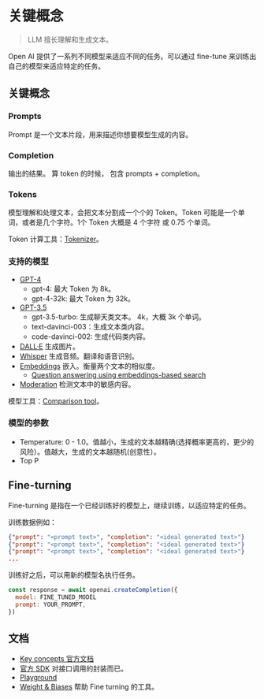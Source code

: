 # 关键概念
> LLM 擅长理解和生成文本。

Open AI 提供了一系列不同模型来适应不同的任务。可以通过 fine-tune 来训练出自己的模型来适应特定的任务。

## 关键概念
### Prompts
Prompt 是一个文本片段，用来描述你想要模型生成的内容。

### Completion
输出的结果。 算 token 的时候， 包含 prompts + completion。

### Tokens
模型理解和处理文本，会把文本分割成一个个的 Token。Token 可能是一个单词，或者是几个字符。1个 Token 大概是 4 个字符 或 0.75 个单词。

Token 计算工具：[Tokenizer](https://platform.openai.com/tokenizer)。

### 支持的模型
* [GPT-4](https://platform.openai.com/docs/models/gpt-4)
  * gpt-4: 最大 Token 为 8k。
  * gpt-4-32k: 最大 Token 为 32k。
* [GPT-3.5](https://platform.openai.com/docs/models/gpt-3-5)
  * gpt-3.5-turbo: 生成聊天类文本。 4k，大概 3k 个单词。
  * text-davinci-003：生成文本类内容。
  * code-davinci-002: 生成代码类内容。
* [DALL·E](https://platform.openai.com/docs/models/dall-e) 生成图片。
* [Whisper](https://platform.openai.com/docs/models/whisper) 生成音频。翻译和语音识别。
* [Embeddings](https://platform.openai.com/docs/models/embeddings) 嵌入。衡量两个文本的相似度。
  * [Question answering using embeddings-based search](https://github.com/openai/openai-cookbook/blob/main/examples/Question_answering_using_embeddings.ipynb)
* [Moderation](https://platform.openai.com/docs/models/moderation) 检测文本中的敏感内容。

模型工具：[Comparison tool](https://gpttools.com/comparisontool)。

### 模型的参数
* Temperature: 0 - 1.0。值越小，生成的文本越精确(选择概率更高的，更少的风险）。值越大，生成的文本越随机(创意性）。
* Top P

## Fine-turning
Fine-turning 是指在一个已经训练好的模型上，继续训练，以适应特定的任务。

训练数据例如：
```json
{"prompt": "<prompt text>", "completion": "<ideal generated text>"}
{"prompt": "<prompt text>", "completion": "<ideal generated text>"}
{"prompt": "<prompt text>", "completion": "<ideal generated text>"}
...
```

训练好之后，可以用新的模型名执行任务。
```js
const response = await openai.createCompletion({
  model: FINE_TUNED_MODEL
  prompt: YOUR_PROMPT,
})
```

## 文档
* [Key concepts 官方文档](https://platform.openai.com/docs/introduction/key-concepts)
* [官方 SDK](https://platform.openai.com/docs/libraries/community-libraries) 对接口调用的封装而已。
* [Playground](https://platform.openai.com/playground/p/default-explain-code?lang=node.js)
* [Weight & Biases](https://docs.wandb.ai/guide) 帮助 Fine turning 的工具。